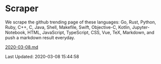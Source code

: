 # Scraper

We scrape the github trending page of these languages: Go, Rust, Python, Ruby, C++, C, Java, Shell, Makefile, Swift, Objective-C, Kotlin, Jupyter-Notebook, HTML, JavaScript, TypeScript, CSS, Vue, TeX, Markdown, and push a markdown result everyday.

[2020-03-08.md](https://github.com/yangwenmai/Scraper/blob/master/2020-03-08.md)

Last Updated: 2020-03-08 15:44:58